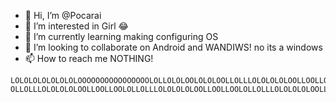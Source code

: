 - 👋 Hi, I’m @Pocarai
- 👀 I’m interested in Girl 😂
- 🌱 I’m currently learning making configuring OS
- 💞️ I’m looking to collaborate on Android and WANDIWS! no its a windows
- 📫 How to reach me NOTHING!

<!---
Pocarai/Pocarai is a ✨ special ✨ repository because its `README.md` (this file) appears on your GitHub profile.
You can click the Preview link to take a look at your changes.
--->

    LOLOLOLOLOLOLOLOOOOOOOOOOOOOOOOLOLLOLOLOOLOLOLOOLLOLLLOLOLOLOLOOLLOOLLOOLOLLOLLLOLOLOLOLOOLLOOLLOOLOLLOLLLOLOLOLOLOOLLOOLLOOLOLLOLLLOLOLOLOLOOLLOOLLOOLOLLOLLLOLOLOLOLOOLLOOLLOOL 
    OLLOLLLOLOLOLOLOOLLOOLLOOLOLLOLLLOLOLOLOLOOLLOOLLOOLOLLOLLLOLOLOLOLOOLLOOLLOOLOLLOLLLOLOLOLOLOOLLOOLLOOLOLLOLLLOLOLOLOLOOLLOOLLOOL
